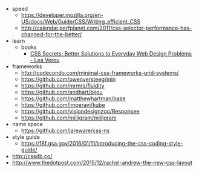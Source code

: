 - speed
  - https://developer.mozilla.org/en-US/docs/Web/Guide/CSS/Writing_efficient_CSS
  - http://calendar.perfplanet.com/2011/css-selector-performance-has-changed-for-the-better/
- learn
  - books
    - [CSS Secrets: Better Solutions to Everyday Web Design Problems - Lea Verou](http://www.amazon.com/CSS-Secrets-Lea-Verou/dp/1449372635)
- frameworks
  - http://codecondo.com/minimal-css-frameworks-grid-systems/
  - https://github.com/owenversteeg/min
  - https://github.com/mrmrs/fluidity
  - https://github.com/andhart/bijou
  - https://github.com/matthewhartman/base
  - https://github.com/imperavi/kube
  - https://github.com/visiondesignzoo/Responsee
  - https://github.com/milligram/milligram
- name space
  - https://github.com/jareware/css-ns
- style guide
  - https://18f.gsa.gov/2016/01/11/introducing-the-css-coding-style-guide/
- http://cssdb.co/
- http://www.thedotpost.com/2015/12/rachel-andrew-the-new-css-layout
